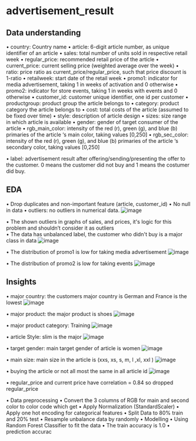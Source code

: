 # advertisement_result
##	Data understanding

•	country: Country name
•	article: 6-digit article number, as unique identifier of an article
•	sales: total number of units sold in respective retail week
•	regular_price: recommended retail price of the article
•	current_price: current selling price (weighted average over the week)
•	ratio: price ratio as current_price/regular_price, such that price discount is 1-ratio
•	retailweek: start date of the retail week
•	promo1: indicator for media advertisement, taking 1 in weeks of activation and 0 otherwise
•	promo2: indicator for store events, taking 1 in weeks with events and 0 otherwise
•	customer_id: customer unique identifier, one id per customer
•	productgroup: product group the article belongs to
•	category: product category the article belongs to
•	cost: total costs of the article (assumed to be fixed over time)
•	style: description of article design
•	sizes: size range in which article is available
•	gender: gender of target consumer of the article
•	rgb_main_color: intensity of the red (r), green (g), and blue (b) primaries of the article ‘s main color, taking values [0,250]
•	rgb_sec_color: intensity of the red (r), green (g), and blue (b) primaries of the article ‘s secondary color, taking values [0,250]

•	label: advertisement result after offering/sending/presenting the offer to the customer. 0 means the customer did not buy and 1 means the costumer did buy.  

##	EDA
•	Drop duplicates and non-important feature (article, customer_id)
•	No null in data
•	outliers: no outliers in numerical data.
![image](https://github.com/doaa-sala7/Advertisement_Result/assets/61519327/11b0308c-7124-4745-911b-6e6e06218690)

•	The shown outliers in graphs of sales, and prices, it's logic for this problem and shouldn’t consider it as outliers  
•	The data has unbalanced label, the customer who didn't buy is a major class in data
 ![image](https://github.com/doaa-sala7/Advertisement_Result/assets/61519327/adb7f457-aa8a-4a2d-972f-50155807ccff)

•	The distribution of promo1 is low for taking media advertisement 
![image](https://github.com/doaa-sala7/Advertisement_Result/assets/61519327/c5dee28c-546e-4193-9156-d7453cdec011)

•	 The distribution of promo2 is low for taking events
 ![image](https://github.com/doaa-sala7/Advertisement_Result/assets/61519327/5c042d39-eee8-4b78-89db-bdc45aba5158)




##	Insights
•	major country: the customers major country is German and France is the lowest
 ![image](https://github.com/doaa-sala7/Advertisement_Result/assets/61519327/e3a218d1-4f4a-43b4-b16d-54eb195a656d)

•	major product: the major product is shoes
 ![image](https://github.com/doaa-sala7/Advertisement_Result/assets/61519327/f162f084-9208-4a7a-ab9e-18c28a6298ac)

•	major product category: Training
 ![image](https://github.com/doaa-sala7/Advertisement_Result/assets/61519327/df9af7b5-f7cd-4796-bd69-534f1c3de3bb)

•	article Style: slim is the major
 ![image](https://github.com/doaa-sala7/Advertisement_Result/assets/61519327/a51f41df-edab-408a-8ab2-d8b3e3eb058e)

•	target gender: main target gender of article is women
 ![image](https://github.com/doaa-sala7/Advertisement_Result/assets/61519327/50eb87b1-a335-443c-b383-ee38d61de802)

•	main size: main size in the article is (xxs, xs, s, m, l ,xl, xxl )
 ![image](https://github.com/doaa-sala7/Advertisement_Result/assets/61519327/138a2591-a7f2-4136-ba20-d0468cf6e820)

•	buying the article or not all most the same in all article id
 ![image](https://github.com/doaa-sala7/Advertisement_Result/assets/61519327/da67f6f5-035a-4f04-bd70-2eb44f451d7c)

•	regular_price and current price have correlation = 0.84 so dropped  regular_price
 

•	Data preprocessing
•	Convert the 3 columns of RGB for main and second color to color code which get 
•	Apply Normalization (StandardScaler)
•	Apply one hot encoding for categorical features
•	Split Data to 80% train and 20% test
•	Resample unbalance data by randomly
•	Modelling
•	Using Random Forest Classifier to fit the data
•	The train accuracy is 1.0
•	prediction accurac

